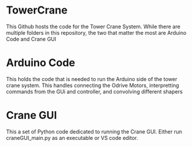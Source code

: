 # TowerCrane
This Github hosts the code for the Tower Crane System. While there are multiple folders in this repository, the two that matter the most are Arduino Code and Crane GUI

# Arduino Code
This holds the code that is needed to run the Arduino side of the tower crane system. This handles connecting the Odrive Motors, interpretting commands from the GUi and controller, and convolving different shapers 

# Crane GUI 

This a set of Python code dedicated to running the Crane GUI. Either run craneGUI_main.py as an executable or VS code editor.

